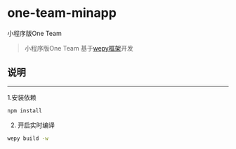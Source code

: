 # one-team-minapp
小程序版One Team

>小程序版One Team 基于[wepy框架](https://tencent.github.io/wepy/index.html)开发

## 说明
---------
1.安装依赖
```bash
npm install
```
2. 开启实时编译
```bash
wepy build -w
```
